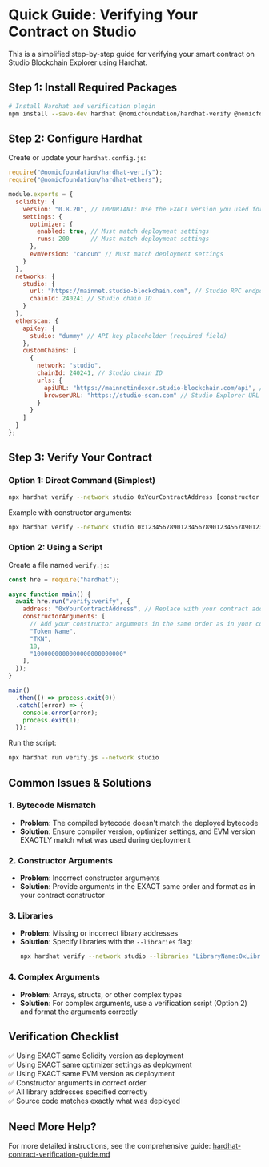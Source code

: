 # Quick Guide: Verifying Your Contract on Studio

This is a simplified step-by-step guide for verifying your smart contract on Studio Blockchain Explorer using Hardhat.

## Step 1: Install Required Packages

```bash
# Install Hardhat and verification plugin
npm install --save-dev hardhat @nomicfoundation/hardhat-verify @nomicfoundation/hardhat-ethers
```

## Step 2: Configure Hardhat

Create or update your `hardhat.config.js`:

```javascript
require("@nomicfoundation/hardhat-verify");
require("@nomicfoundation/hardhat-ethers");

module.exports = {
  solidity: {
    version: "0.8.20", // IMPORTANT: Use the EXACT version you used for deployment
    settings: {
      optimizer: {
        enabled: true, // Must match deployment settings
        runs: 200      // Must match deployment settings
      },
      evmVersion: "cancun" // Must match deployment settings
    }
  },
  networks: {
    studio: {
      url: "https://mainnet.studio-blockchain.com", // Studio RPC endpoint
      chainId: 240241 // Studio chain ID
    }
  },
  etherscan: {
    apiKey: {
      studio: "dummy" // API key placeholder (required field)
    },
    customChains: [
      {
        network: "studio",
        chainId: 240241, // Studio chain ID
        urls: {
          apiURL: "https://mainnetindexer.studio-blockchain.com/api", // Studio API endpoint
          browserURL: "https://studio-scan.com" // Studio Explorer URL
        }
      }
    ]
  }
};
```

## Step 3: Verify Your Contract

### Option 1: Direct Command (Simplest)

```bash
npx hardhat verify --network studio 0xYourContractAddress [constructor arguments]
```

Example with constructor arguments:
```bash
npx hardhat verify --network studio 0x1234567890123456789012345678901234567890 "Token Name" "TKN" 18 1000000000000000000000000
```

### Option 2: Using a Script

Create a file named `verify.js`:

```javascript
const hre = require("hardhat");

async function main() {
  await hre.run("verify:verify", {
    address: "0xYourContractAddress", // Replace with your contract address
    constructorArguments: [
      // Add your constructor arguments in the same order as in your contract
      "Token Name",
      "TKN",
      18,
      "1000000000000000000000000"
    ],
  });
}

main()
  .then(() => process.exit(0))
  .catch((error) => {
    console.error(error);
    process.exit(1);
  });
```

Run the script:
```bash
npx hardhat run verify.js --network studio
```

## Common Issues & Solutions

### 1. Bytecode Mismatch
- **Problem**: The compiled bytecode doesn't match the deployed bytecode
- **Solution**: Ensure compiler version, optimizer settings, and EVM version EXACTLY match what was used during deployment

### 2. Constructor Arguments
- **Problem**: Incorrect constructor arguments
- **Solution**: Provide arguments in the EXACT same order and format as in your contract constructor

### 3. Libraries
- **Problem**: Missing or incorrect library addresses
- **Solution**: Specify libraries with the `--libraries` flag:
  ```bash
  npx hardhat verify --network studio --libraries "LibraryName:0xLibraryAddress" 0xYourContractAddress
  ```

### 4. Complex Arguments
- **Problem**: Arrays, structs, or other complex types
- **Solution**: For complex arguments, use a verification script (Option 2) and format the arguments correctly

## Verification Checklist

✅ Using EXACT same Solidity version as deployment  
✅ Using EXACT same optimizer settings as deployment  
✅ Using EXACT same EVM version as deployment  
✅ Constructor arguments in correct order  
✅ All library addresses specified correctly  
✅ Source code matches exactly what was deployed  

## Need More Help?

For more detailed instructions, see the comprehensive guide: [hardhat-contract-verification-guide.md](./hardhat-contract-verification-guide.md)

